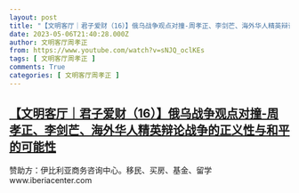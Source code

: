 ```yaml
---
layout: post
title: "【文明客厅｜君子爱财（16）】俄乌战争观点对撞-周孝正、李剑芒、海外华人精英辩论战争的正义性与和平的可能性"
date: 2023-05-06T21:40:28.000Z
author: 文明客厅周孝正
from: https://www.youtube.com/watch?v=sNJQ_oclKEs
tags: [ 文明客厅周孝正 ]
comments: True
categories: [ 文明客厅周孝正 ]
---
```

<!--1683409228000-->
[【文明客厅｜君子爱财（16）】俄乌战争观点对撞-周孝正、李剑芒、海外华人精英辩论战争的正义性与和平的可能性](https://www.youtube.com/watch?v=sNJQ_oclKEs)
------

<div>
赞助方：伊比利亚商务咨询中心。移民、买房、基金、留学www.iberiacenter.com
</div>
